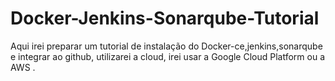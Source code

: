 # Docker-Jenkins-Sonarqube-Tutorial
Aqui irei preparar um tutorial de instalação do Docker-ce,jenkins,sonarqube e integrar ao github, utilizarei a cloud, irei usar a Google Cloud  Platform ou a AWS .
